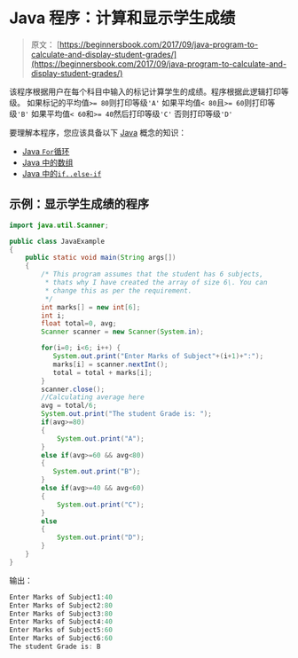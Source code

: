 # Java 程序：计算和显示学生成绩

> 原文： [https://beginnersbook.com/2017/09/java-program-to-calculate-and-display-student-grades/](https://beginnersbook.com/2017/09/java-program-to-calculate-and-display-student-grades/)

该程序根据用户在每个科目中输入的标记计算学生的成绩。程序根据此逻辑打印等级。
如果标记的平均值`>= 80`则打印等级`'A'`
如果平均值`< 80`且`>= 60`则打印等级`'B'`
如果平均值`< 60`和`>= 40`然后打印等级`'C'`
否则打印等级`'D'`

要理解本程序，您应该具备以下 [Java](https://beginnersbook.com/java-tutorial-for-beginners-with-examples/) 概念的知识：

*   [Java `For`循环](https://beginnersbook.com/2015/03/for-loop-in-java-with-example/)
*   [Java 中的数组](https://beginnersbook.com/2013/05/java-arrays/)
*   [Java 中的`if..else-if`](https://beginnersbook.com/2017/08/if-else-statement-in-java/)

## 示例：显示学生成绩的程序

```java
import java.util.Scanner;

public class JavaExample
{
    public static void main(String args[])
    {
    	/* This program assumes that the student has 6 subjects,
    	 * thats why I have created the array of size 6\. You can
    	 * change this as per the requirement.
    	 */
        int marks[] = new int[6];
        int i;
        float total=0, avg;
        Scanner scanner = new Scanner(System.in);

        for(i=0; i<6; i++) { 
           System.out.print("Enter Marks of Subject"+(i+1)+":");
           marks[i] = scanner.nextInt();
           total = total + marks[i];
        }
        scanner.close();
        //Calculating average here
        avg = total/6;
        System.out.print("The student Grade is: ");
        if(avg>=80)
        {
            System.out.print("A");
        }
        else if(avg>=60 && avg<80)
        {
           System.out.print("B");
        } 
        else if(avg>=40 && avg<60)
        {
            System.out.print("C");
        }
        else
        {
            System.out.print("D");
        }
    }
}
```

输出：

```java
Enter Marks of Subject1:40
Enter Marks of Subject2:80
Enter Marks of Subject3:80
Enter Marks of Subject4:40
Enter Marks of Subject5:60
Enter Marks of Subject6:60
The student Grade is: B
```